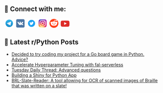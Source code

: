 ## 🔎 Connect with me:
[<img src="https://github.com/bullbesh/bullbesh/blob/main/images/Telegram.png" width="32" height="32" />](https://t.me/bullbesh)
[<img src="https://github.com/bullbesh/bullbesh/blob/main/images/VK.png" width="32" height="32" />](https://vk.com/bullbesh)
[<img src="https://github.com/bullbesh/bullbesh/blob/main/images/Twitter.png" width="32" height="32" />](https://twitter.com/bullbesh1)
[<img src="https://github.com/bullbesh/bullbesh/blob/main/images/Instagram.png" width="32" height="32" />](https://www.instagram.com/bullbesh)
[<img src="https://github.com/bullbesh/bullbesh/blob/main/images/Reddit.png" width="32" height="32" />](https://www.reddit.com/user/bullbesh)
[<img src="https://github.com/bullbesh/bullbesh/blob/main/images/YouTube.png" width="32" height="32" />](https://www.youtube.com/channel/UCtfjRs6uzgq5mfm8S06WTcg)

## 📕 Latest r/Python Posts
<!-- BLOG-POST-LIST:START -->
- [Decided to try coding my project for a Go board game in Python. Advice?](https://www.reddit.com/r/Python/comments/12b34ln/decided_to_try_coding_my_project_for_a_go_board/)
- [Accelerate Hyperparameter Tuning with fal-serverless](https://www.reddit.com/r/Python/comments/12b2uxt/accelerate_hyperparameter_tuning_with/)
- [Tuesday Daily Thread: Advanced questions](https://www.reddit.com/r/Python/comments/12b2qgu/tuesday_daily_thread_advanced_questions/)
- [Building a Shiny for Python App](https://www.reddit.com/r/Python/comments/12b1tyw/building_a_shiny_for_python_app/)
- [BRL-Slate-Reader: A tool allowing for OCR of scanned images of Braille that was written on a slate!](https://www.reddit.com/r/Python/comments/12b1l72/brlslatereader_a_tool_allowing_for_ocr_of_scanned/)
<!-- BLOG-POST-LIST:END -->
